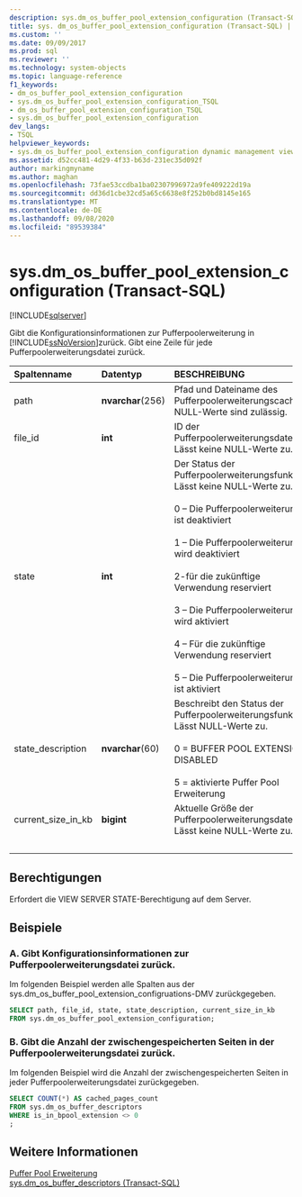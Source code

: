 ```yaml
---
description: sys.dm_os_buffer_pool_extension_configuration (Transact-SQL)
title: sys. dm_os_buffer_pool_extension_configuration (Transact-SQL) | Microsoft-Dokumentation
ms.custom: ''
ms.date: 09/09/2017
ms.prod: sql
ms.reviewer: ''
ms.technology: system-objects
ms.topic: language-reference
f1_keywords:
- dm_os_buffer_pool_extension_configuration
- sys.dm_os_buffer_pool_extension_configuration_TSQL
- dm_os_buffer_pool_extension_configuration_TSQL
- sys.dm_os_buffer_pool_extension_configuration
dev_langs:
- TSQL
helpviewer_keywords:
- sys.dm_os_buffer_pool_extension_configuration dynamic management view
ms.assetid: d52cc481-4d29-4f33-b63d-231ec35d092f
author: markingmyname
ms.author: maghan
ms.openlocfilehash: 73fae53ccdba1ba02307996972a9fe409222d19a
ms.sourcegitcommit: dd36d1cbe32cd5a65c6638e8f252b0bd8145e165
ms.translationtype: MT
ms.contentlocale: de-DE
ms.lasthandoff: 09/08/2020
ms.locfileid: "89539384"
---
```

# <a name="sysdm_os_buffer_pool_extension_configuration-transact-sql"></a>sys.dm_os_buffer_pool_extension_configuration (Transact-SQL)

[!INCLUDE[sqlserver](../../includes/applies-to-version/sqlserver.md)]

  Gibt die Konfigurationsinformationen zur Pufferpoolerweiterung in [!INCLUDE[ssNoVersion](../../includes/ssnoversion-md.md)]zurück. Gibt eine Zeile für jede Pufferpoolerweiterungsdatei zurück.  
  

  
| Spaltenname | Datentyp | BESCHREIBUNG |
| :---------- | :-------- | :---------- |
|path|**nvarchar**(256)|Pfad und Dateiname des Pufferpoolerweiterungscaches. NULL-Werte sind zulässig.|  
|file_id|**int**|ID der Pufferpoolerweiterungsdatei. Lässt keine NULL-Werte zu.|  
|state|**int**|Der Status der Pufferpoolerweiterungsfunktion. Lässt keine NULL-Werte zu.<br /><br /> 0 – Die Pufferpoolerweiterung ist deaktiviert<br /><br /> 1 – Die Pufferpoolerweiterung wird deaktiviert<br /><br /> 2-für die zukünftige Verwendung reserviert<br /><br /> 3 – Die Pufferpoolerweiterung wird aktiviert<br /><br /> 4 – Für die zukünftige Verwendung reserviert<br /><br /> 5 – Die Pufferpoolerweiterung ist aktiviert|  
|state_description|**nvarchar**(60)|Beschreibt den Status der Pufferpoolerweiterungsfunktion. Lässt NULL-Werte zu.<br /><br /> 0 = BUFFER POOL EXTENSION DISABLED<br /><br /> 5 = aktivierte Puffer Pool Erweiterung|
|current_size_in_kb|**bigint**|Aktuelle Größe der Pufferpoolerweiterungsdatei. Lässt keine NULL-Werte zu.|
| &nbsp; | &nbsp; | &nbsp; |

## <a name="permissions"></a>Berechtigungen  
 Erfordert die VIEW SERVER STATE-Berechtigung auf dem Server.  
  
## <a name="examples"></a>Beispiele  
  
### <a name="a-returning-configuration-buffer-pool-extension-information"></a>A. Gibt Konfigurationsinformationen zur Pufferpoolerweiterungsdatei zurück.  
 Im folgenden Beispiel werden alle Spalten aus der sys.dm_os_buffer_pool_extension_configruations-DMV zurückgegeben.  
  
```sql  
SELECT path, file_id, state, state_description, current_size_in_kb  
FROM sys.dm_os_buffer_pool_extension_configuration;  
```  
  
### <a name="b-returning-the-number-of-cached-pages-in-the-buffer-pool-extension-file"></a>B. Gibt die Anzahl der zwischengespeicherten Seiten in der Pufferpoolerweiterungsdatei zurück.  
 Im folgenden Beispiel wird die Anzahl der zwischengespeicherten Seiten in jeder Pufferpoolerweiterungsdatei zurückgegeben.  
  
```sql  
SELECT COUNT(*) AS cached_pages_count  
FROM sys.dm_os_buffer_descriptors  
WHERE is_in_bpool_extension <> 0  
;  
```  
  
## <a name="see-also"></a>Weitere Informationen  
 [Puffer Pool Erweiterung](../../database-engine/configure-windows/buffer-pool-extension.md)   
 [sys.dm_os_buffer_descriptors &#40;Transact-SQL&#41;](../../relational-databases/system-dynamic-management-views/sys-dm-os-buffer-descriptors-transact-sql.md)  
  
  
